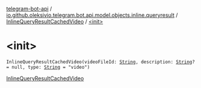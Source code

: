 [telegram-bot-api](../../index.md) / [io.github.oleksivio.telegram.bot.api.model.objects.inline.queryresult](../index.md) / [InlineQueryResultCachedVideo](index.md) / [&lt;init&gt;](./-init-.md)

# &lt;init&gt;

`InlineQueryResultCachedVideo(videoFileId: `[`String`](https://kotlinlang.org/api/latest/jvm/stdlib/kotlin/-string/index.html)`, description: `[`String`](https://kotlinlang.org/api/latest/jvm/stdlib/kotlin/-string/index.html)`? = null, type: `[`String`](https://kotlinlang.org/api/latest/jvm/stdlib/kotlin/-string/index.html)` = "video")`

[InlineQueryResultCachedVideo](https://core.telegram.org/bots/api/#inlinequeryresultcachedvideo)

